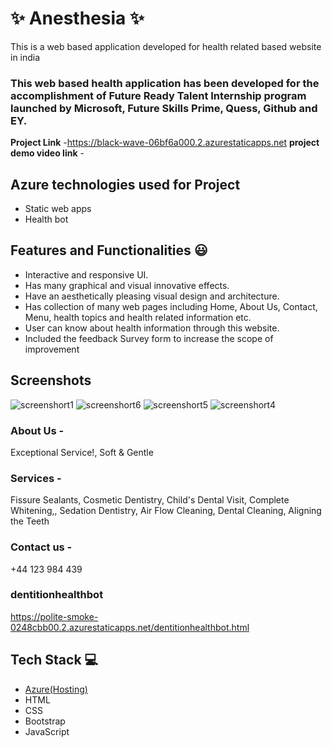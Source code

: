 # ✨  Anesthesia ✨

This is a web based application developed for health related based website in india

### This web based health application has been developed for the accomplishment of Future Ready Talent Internship program launched by Microsoft, Future Skills Prime, Quess, Github and EY.


**Project Link** -https://black-wave-06bf6a000.2.azurestaticapps.net
**project demo video link** -

## Azure technologies used for Project

- Static web apps
- Health bot

## Features and Functionalities 😃

- Interactive and responsive UI.
- Has many graphical and visual innovative effects.
- Have an aesthetically pleasing visual design and architecture.
- Has collection of many web pages including Home, About Us, Contact, Menu, health topics and health related information etc.
- User can know about health information through this website.
- Included the feedback Survey form to increase the scope of improvement 

## Screenshots
![screenshort1](https://user-images.githubusercontent.com/115787485/203600648-3921e2fd-216f-41b4-a311-2939b2a5f7e4.png)
![screenshort6](https://user-images.githubusercontent.com/115787485/203711021-e3b73c2b-4108-4f63-bf60-fc2dda10525b.png)
![screenshort5](https://user-images.githubusercontent.com/115787485/203711055-588c6a51-eab6-4b3f-a078-1511da121138.png)
![screenshort4](https://user-images.githubusercontent.com/115787485/203709316-f1f75af1-231c-4ad2-813c-42180499877a.png)
### About Us -
Exceptional Service!,
Soft & Gentle
### Services -
Fissure Sealants,
Cosmetic Dentistry,
Child's Dental Visit,
Complete Whitening,,
Sedation Dentistry,
Air Flow Cleaning,
Dental Cleaning,
Aligning the Teeth
### Contact us -
+44 123 984 439
### dentitionhealthbot
https://polite-smoke-0248cbb00.2.azurestaticapps.net/dentitionhealthbot.html
## Tech Stack 💻

- [Azure(Hosting)](https://azure.microsoft.com/en-in/features/azure-portal/)
- HTML
- CSS
- Bootstrap
- JavaScript
